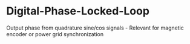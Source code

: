 # Digital-Phase-Locked-Loop
Output phase from quadrature sine/cos signals - Relevant for magnetic encoder or power grid synchronization
